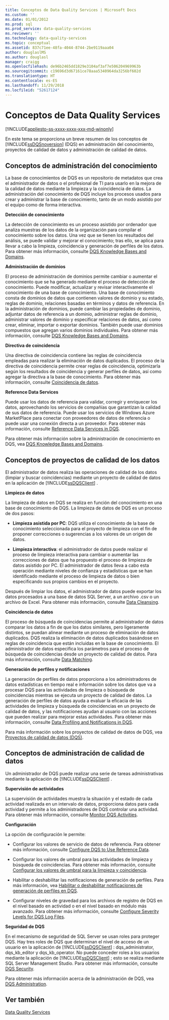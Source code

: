 ```yaml
---
title: Conceptos de Data Quality Services | Microsoft Docs
ms.custom: ''
ms.date: 01/01/2012
ms.prod: sql
ms.prod_service: data-quality-services
ms.reviewer: ''
ms.technology: data-quality-services
ms.topic: conceptual
ms.assetid: 837c71ee-48fa-4044-8744-2be9119aaa04
author: douglaslMS
ms.author: douglasl
manager: craigg
ms.openlocfilehash: de96b2465dd1829e3104af3af7e506204969963b
ms.sourcegitcommit: c19696d3d67161ce78aaa5340964da3256bf602d
ms.translationtype: HT
ms.contentlocale: es-ES
ms.lasthandoff: 11/29/2018
ms.locfileid: "52617124"
---
```

# <a name="data-quality-services-concepts"></a>Conceptos de Data Quality Services

[!INCLUDE[appliesto-ss-xxxx-xxxx-xxx-md-winonly](../includes/appliesto-ss-xxxx-xxxx-xxx-md-winonly.md)]

  En este tema se proporciona un breve resumen de los conceptos de [!INCLUDE[ssDQSnoversion](../includes/ssdqsnoversion-md.md)] (DQS) en administración del conocimiento, proyectos de calidad de datos y administración de calidad de datos.  
  
##  <a name="Knowledge"></a> Conceptos de administración del conocimiento  
 La base de conocimientos de DQS es un repositorio de metadatos que crea el administrador de datos o el profesional de TI para usarlo en la mejora de la calidad de datos mediante la limpieza y la coincidencia de datos. La administración del conocimiento de DQS incluye los procesos usados para crear y administrar la base de conocimiento, tanto de un modo asistido por el equipo como de forma interactiva.  
  
 **Detección de conocimiento**  
  
 La detección de conocimiento es un proceso asistido por ordenador que analiza muestras de los datos de la organización para compilar el conocimiento sobre los datos. Una vez que se tienen los resultados del análisis, se puede validar y mejorar el conocimiento; tras ello, se aplica para llevar a cabo la limpieza, coincidencia y generación de perfiles de los datos. Para obtener más información, consulte [DQS Knowledge Bases and Domains](../data-quality-services/dqs-knowledge-bases-and-domains.md).  
  
 **Administración de dominios**  
  
 El proceso de administración de dominios permite cambiar o aumentar el conocimiento que se ha generado mediante el proceso de detección de conocimiento. Puede modificar, actualizar y revisar interactivamente el conocimiento de una base de conocimiento. Una base de conocimiento consta de dominios de datos que contienen valores de dominio y su estado, reglas de dominio, relaciones basadas en términos y datos de referencia. En la administración de dominios, puede cambiar las propiedades de dominio, adjuntar datos de referencia a un dominio, administrar reglas de dominio, administrar valores de dominio y especificar relaciones de datos, así como crear, eliminar, importar o exportar dominios. También puede usar dominios compuestos que agregan varios dominios individuales. Para obtener más información, consulte [DQS Knowledge Bases and Domains](../data-quality-services/dqs-knowledge-bases-and-domains.md).  
  
 **Directiva de coincidencia**  
  
 Una directiva de coincidencia contiene las reglas de coincidencia empleadas para realizar la eliminación de datos duplicados. El proceso de la directiva de coincidencia permite crear reglas de coincidencia, optimizarla según los resultados de coincidencia y generar perfiles de datos, así como agregar la directiva a la base de conocimiento. Para obtener más información, consulte [Coincidencia de datos](../data-quality-services/data-matching.md).  
  
 **Reference Data Services**  
  
 Puede usar los datos de referencia para validar, corregir y enriquecer los datos, aprovechando los servicios de compañías que garantizan la calidad de sus datos de referencia. Puede usar los servicios de Windows Azure MarketPlace para conectar con proveedores de datos de referencia o puede usar una conexión directa a un proveedor. Para obtener más información, consulte [Reference Data Services in DQS](../data-quality-services/reference-data-services-in-dqs.md).  
  
 Para obtener más información sobre la administración de conocimiento en DQS, vea [DQS Knowledge Bases and Domains](../data-quality-services/dqs-knowledge-bases-and-domains.md).  
  
##  <a name="Projects"></a> Conceptos de proyectos de calidad de los datos  
 El administrador de datos realiza las operaciones de calidad de los datos (limpiar y buscar coincidencias) mediante un proyecto de calidad de datos en la aplicación de [!INCLUDE[ssDQSClient](../includes/ssdqsclient-md.md)] .  
  
 **Limpieza de datos**  
  
 La limpieza de datos en DQS se realiza en función del conocimiento en una base de conocimiento de DQS. La limpieza de datos de DQS es un proceso de dos pasos:  
  
-   **Limpieza asistida por PC**: DQS utiliza el conocimiento de la base de conocimiento seleccionada para el proyecto de limpieza con el fin de proponer correcciones o sugerencias a los valores de un origen de datos.  
  
-   **Limpieza interactiva**: el administrador de datos puede realizar el proceso de limpieza interactiva para cambiar o aumentar las correcciones de datos que ha propuesto el proceso de limpieza de datos asistido por PC. El administrador de datos lleva a cabo esta operación mediante niveles de confianza y estadísticas que se han identificado mediante el proceso de limpieza de datos o bien especificando sus propios cambios en el proyecto.  
  
 Después de limpiar los datos, el administrador de datos puede exportar los datos procesados a una base de datos SQL Server, a un archivo .csv o un archivo de Excel. Para obtener más información, consulte [Data Cleansing](../data-quality-services/data-cleansing.md).  
  
 **Coincidencia de datos**  
  
 El proceso de búsqueda de coincidencias permite al administrador de datos comparar los datos a fin de que los datos similares, pero ligeramente distintos, se puedan alinear mediante un proceso de eliminación de datos duplicados. DQS realiza la eliminación de datos duplicados basándose en reglas de coincidencia que están incluidas en la base de conocimiento. El administrador de datos especifica los parámetros para el proceso de búsqueda de coincidencias desde un proyecto de calidad de datos. Para más información, consulte [Data Matching](../data-quality-services/data-matching.md).  
  
 **Generación de perfiles y notificaciones**  
  
 La generación de perfiles de datos proporciona a los administradores de datos estadísticas en tiempo real e información sobre los datos que va a procesar DQS para las actividades de limpieza o búsqueda de coincidencias mientras se ejecuta un proyecto de calidad de datos. La generación de perfiles de datos ayuda a evaluar la eficacia de las actividades de limpieza y búsqueda de coincidencias en un proyecto de calidad de datos, y las notificaciones ayudan al usuario con las acciones que pueden realizar para mejorar estas actividades. Para obtener más información, consulte [Data Profiling and Notifications in DQS](../data-quality-services/data-profiling-and-notifications-in-dqs.md).  
  
 Para más información sobre los proyectos de calidad de datos de DQS, vea [Proyectos de calidad de datos &#40;DQS&#41;](../data-quality-services/data-quality-projects-dqs.md).  
  
##  <a name="Admin"></a> Conceptos de administración de calidad de datos  
 Un administrador de DQS puede realizar una serie de tareas administrativas mediante la aplicación de [!INCLUDE[ssDQSClient](../includes/ssdqsclient-md.md)] .  
  
 **Supervisión de actividades**  
  
 La supervisión de actividades muestra la situación y el estado de cada actividad realizada en un intervalo de datos, proporciona datos para cada actividad y permite a los administradores de DQS controlar una actividad. Para obtener más información, consulte [Monitor DQS Activities](../data-quality-services/monitor-dqs-activities.md).  
  
 **Configuración**  
  
 La opción de configuración le permite:  
  
-   Configurar los valores de servicio de datos de referencia. Para obtener más información, consulte [Configure DQS to Use Reference Data](../data-quality-services/configure-dqs-to-use-reference-data.md).  
  
-   Configurar los valores de umbral para las actividades de limpieza y búsqueda de coincidencias. Para obtener más información, consulte [Configurar los valores de umbral para la limpieza y coincidencia](../data-quality-services/configure-threshold-values-for-cleansing-and-matching.md).  
  
-   Habilitar o deshabilitar las notificaciones de generación de perfiles. Para más información, vea [Habilitar o deshabilitar notificaciones de generación de perfiles en DQS](../data-quality-services/enable-or-disable-profiling-notifications-in-dqs.md).  
  
-   Configurar niveles de gravedad para los archivos de registro de DQS en el nivel basado en actividad o en el nivel basado en módulo más avanzado. Para obtener más información, consulte [Configure Severity Levels for DQS Log Files](../data-quality-services/configure-severity-levels-for-dqs-log-files.md).  
  
 **Seguridad de DQS**  
  
 En el mecanismo de seguridad de SQL Server se usan roles para proteger DQS. Hay tres roles de DQS que determinan el nivel de acceso de un usuario en la aplicación de [!INCLUDE[ssDQSClient](../includes/ssdqsclient-md.md)] : dqs_administrator, dqs_kb_editor y dqs_kb_operator. No puede conceder roles a los usuarios mediante la aplicación de [!INCLUDE[ssDQSClient](../includes/ssdqsclient-md.md)] ; esto se realiza mediante SQL Server Management Studio. Para obtener más información, consulte [DQS Security](../data-quality-services/dqs-security.md).  
  
 Para obtener más información acerca de la administración de DQS, vea [DQS Administration](../data-quality-services/dqs-administration.md).  
  
## <a name="see-also"></a>Ver también  
 [Data Quality Services](../data-quality-services/data-quality-services.md)  
  
  
